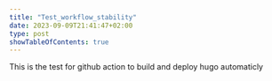 ```yaml
---
title: "Test_workflow_stability"
date: 2023-09-09T21:41:47+02:00
type: post
showTableOfContents: true
---
```

This is the test for github action to build and deploy hugo automaticly
